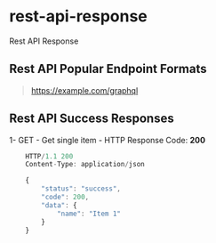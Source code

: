 # rest-api-response
Rest API Response

## Rest API Popular Endpoint Formats

> https://example.com/graphql

## Rest API Success Responses

1- GET - Get single item - HTTP Response Code: **200**
```javascript
    HTTP/1.1 200
    Content-Type: application/json

    {
        "status": "success",
        "code": 200,
        "data": {
            "name": "Item 1"
        }
    }
```
